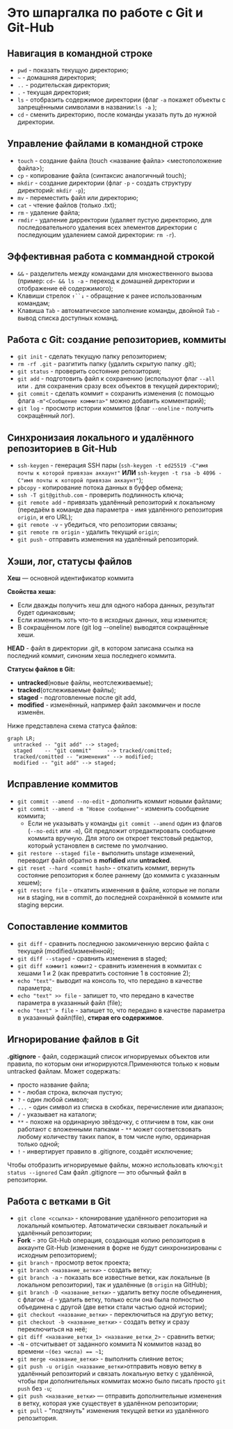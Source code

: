 # Это шпаргалка по работе с Git и Git-Hub


## Навигация в командной строке 
* `pwd` - показать текущую директорию;
* `~` - домашняя директория;
* `..` - родительская директория;
* `.` - текущая директория;
* `ls` - отобразить содержимое директории (флаг `-a` покажет объекты с запрещёнными символами в названии:`ls -a` );
* `cd` - сменить директорию, после команды указать путь до нужной директории.

## Управление файлами в командной строке
* `touch` - создание файла (touch <название файла> <местоположение файла>);
* `cp` - копирование файла (синтаксис аналогичный touch);
* `mkdir` - создание директории (флаг `-p` - создать структуру директорий: `mkdir -p`);
* `mv` - переместить файл или директорию;
* `cat` - чтение файлов (только .txt);
* `rm` - удаление файла;
* `rmdir` - удаление дирректории (удаляет пустую директорию, для последовательного удаления всех элементов директории с последующим удалением самой директории: `rm -r`).


## Эффективная работа с коммандной строкой
* `&&` - разделитель между командами для множественного вызова (пример: `cd~ && ls -a` - переход к домашней директории и отображение её содержимого);
* Клавиши стрелок `↑``↓` - обращение к ранее использованным командам;
* Клавиша `Tab` - автоматическое заполнение команды, двойной `Tab` - вывод списка доступных команд.

## Работа с Git: создание репозиториев, коммиты
* `git init` - сделать текущую папку репозиторием;
* `rm -rf .git` - разгитить папку (удалить скрытую папку .git);
* `git status` - проверить состояние репозитория;
* `git add` - подготовить файл к сохранению (используют флаг `--all` или `.` для сохранения сразу всех объектов в текущей директории);
* `git commit` - сделать коммит = сохранить изменения (с помощью флага `-m"<Сообщение коммита>"` можно добавить комментарий);
* `git log` - просмотр истории коммитов (флаг `--oneline` - получить сокращённый лог).
 
## Синхронизаия локального и удалённого репозиториев в Git-Hub
* `ssh-keygen` - генерация SSH пары (`ssh-keygen -t ed25519 -C"имя почты к которой привязан аккаунт"` **ИЛИ** `ssh-keygen -t rsa -b 4096 -C"имя почты к которой привязан аккаунт"`);
* `pbcopy` - копирование потока данных в буффер обмена;
* `ssh -T git@github.com` - проверить подлинность ключа;
* `git remote add` - привязать удалённый репозиторий к локальному (передаём в команде два параметра - имя удалённого репозитория `origin`, и его URL);
* `git remote -v` - убедиться, что репозитории связаны;
* `git remote rm origin` - удалить текущий `origin`;
* `git push` - отправить изменения на удалённый репозиторий.

## Хэши, лог, статусы файлов
__Хеш__ — основной идентификатор коммита 

__Свойства хеша:__


* Если дважды получить хеш для одного набора данных, результат будет одинаковым;
* Если изменить хоть что-то в исходных данных, хеш изменится;
* В сокращённом логе (git log --oneline) выводятся сокращённые хеши.

__HEAD__ - файл в директории .git, в котором записана ссылка на последний коммит, синоним хеша последнего коммита. 

__Статусы файлов в Git:__
* __untracked__(новые файлы, неотслеживаемые);
* __tracked__(отслеживаемые файлы);
* __staged__ - подготовленные после git add, 
* __modified__ - изменённый, например файл закоммичен и после изменён. 

Ниже представлена схема статуса файлов: 


```mermaid
graph LR;
  untracked -- "git add" --> staged;
  staged    -- "git commit"     --> tracked/comitted;
  tracked/comitted -- "изменения" --> modified;
  modified -- "git add" --> staged;
``` 
## Исправление коммитов
* `git commit --amend --no-edit` - дополнить коммит новыми файлами;
* `git commit --amend -m "Новое сообщение"` - изменить сообщение коммита;
    * Если не указывать у команды `git commit --amend` один из флагов (`--no-edit` или `-m`), Git предложит отредактировать сообщение коммита вручную. Для этого он откроет текстовый редактор, который установлен в системе по умолчанию.
* `git restore --staged file` - выполнить unstage изменений, переводит файл обратно в **mofidied** или **untracked**.
* `git reset --hard <commit hash>` - откатить коммит, вернуть состояние репозитория к более раннему (до коммита с указанным хешем);
* `git restore file` - откатить изменения в файле, которые не попали ни в staging, ни в commit, до последней сохранённой в коммите или staging версии.

## Сопоставление коммитов 
* `git diff` - сравнить последнюю закомиченную версию файла с текущей (modified/изменённой);
* `git diff --staged` - сравнить изменения в staged; 
* `git diff коммит1 коммит2` - сравнить изменения в коммитах с хешами 1 и 2 (как превратить состояние 1 в состояние 2);
* `echo "text"`- выводит на консоль то, что передано в качестве параметра;
* `echo "text" >> file` - запишет то, что передано в качестве параметра в указанный файл (file);
* `echo "text" > file` - запишет то, что передано в качестве параметра в указанный файл(file), **стирая его содержимое**.

## Игнорирование файлов в Git
__.gitignore__ - файл, содержащий список игнорируемых объектов или правила, по которым они игнорируются.Применяются только к новым untracked файлам. Может содержать:

* просто название файла;
* `*` - любая строка, включая пустую;
* `?` - один любой символ;
* `...` - один символ из списка в скобках, перечисление или диапазон;
* `/` - указывает на каталоги;
* `**` - похоже на ординарную звёздочку, с отличием в том, как они работают с вложенными папками - `**` может соответсвовать любому количеству таких папок, в том числе нулю, ординарная только одной;
* `!` - инвертирует правило в .gitignore, создаёт исключение;


Чтобы отобразить игнорируемые файлы, можно использовать ключ:`git status --ignored`
Сам файл .gitignore — это обычный файл в репозитории. 

## Работа с ветками в Git
* `git clone <ссылка>` - клонирование удалённого репозитория на локальный компьютер. Автоматически связывает локальный и удалённый репозитории;
* __Fork__ - это Git-Hub операция, создающая копию репозитория в аккаунте Git-Hub (изменения в форке не будут синхронизированы с исходным репозиторием);
* `git branch` - просмотр веток проекта; 
* `git branch <название_ветки>` - создать ветку;
* `git branch -a` - показать все известные ветки, как локальные (в локальном репозитории), так и удалённые (в `origin` на GitHub);
* `git branch -D <название_ветки>` - удалить ветку после объединения, с флагом `-d` - удалить ветку, только если она была полностью объединена с другой (две ветки стали частью одной истории);
* `git checkout <название_ветки>` - переключиться на другую ветку;
* `git checkout -b <название_ветки>` - создать ветку и сразу переключиться на неё;
* `git diff <название_ветки_1> <название_ветки_2>` - сравнить ветки;
* `~N` - отсчитывает от заданного коммита N коммитов назад во времени `~(без числа) == ~1`;
* `git merge <название_ветки>` - выполнить слияние веток;
* `git push -u origin <название_ветки>`отправить новую ветку в удалённый репозиторий и связать локальную ветку с удалённой, чтобы при дополнительных коммитах можно было писать просто `git push` без `-u`;
* `git push <название_ветки>` — отправить дополнительные изменения в ветку, которая уже существует в удалённом репозитории;
* `git pull` - "подтянуть" изменения текущей ветки из удалённого репозитория.